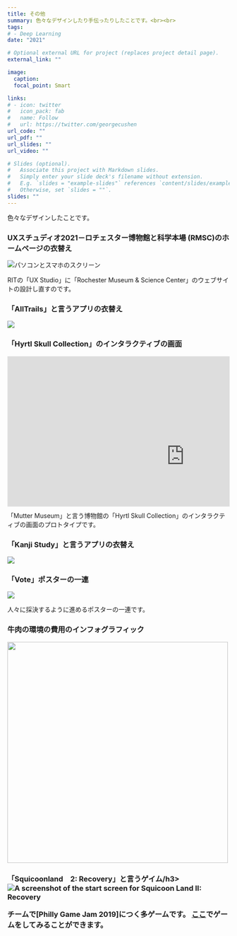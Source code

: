 ```yaml
---
title: その他 
summary: 色々なデザインしたり手伝ったりしたことです。<br><br>
tags:
# - Deep Learning
date: "2021"

# Optional external URL for project (replaces project detail page).
external_link: ""

image:
  caption: 
  focal_point: Smart

links:
# - icon: twitter
#   icon_pack: fab
#   name: Follow
#   url: https://twitter.com/georgecushen
url_code: ""
url_pdf: ""
url_slides: ""
url_video: ""

# Slides (optional).
#   Associate this project with Markdown slides.
#   Simply enter your slide deck's filename without extension.
#   E.g. `slides = "example-slides"` references `content/slides/example-slides.md`.
#   Otherwise, set `slides = ""`.
slides: ""
---
```


色々なデザインしたことです。

<h3>UXスチュディオ2021－ロチェスター博物館と科学本場 (RMSC)のホームページの衣替え</h3>

<img src="/portfolio/misc/RMSC.png" alt="パソコンとスマホのスクリーン">

RITの「UX Studio」に「Rochester Museum & Science Center」のウェブサイトの設計し直すのです。

<h3>「AllTrails」と言うアプリの衣替え</h3>

<img src="/portfolio/misc/AllTrails.png">

<h3>「Hyrtl Skull Collection」のインタラクティブの画面</h3>

<div style="  position: relative; padding-bottom: 67.5%; height: 0; margin: 10px 0; overflow: hidden;">
  <iframe style="border: 1px solid rgba(0, 0, 0, 0.1);" width="800" height="450" src="https://www.figma.com/embed?embed_host=share&url=https%3A%2F%2Fwww.figma.com%2Fproto%2FSAB5uqUzoRsV0c8Qs7Nor2%2FJacob-Scarani-Museum-Interactive-Exhibit%3Fpage-id%3D212%253A990%26node-id%3D270%253A54%26viewport%3D637%252C487%252C0.22918730974197388%26scaling%3Dcontain" allowfullscreen></iframe>
</div>
「Mutter Museum」と言う博物館の「Hyrtl Skull Collection」のインタラクティブの画面のプロトタイプです。

<h3>「Kanji Study」と言うアプリの衣替え</h3>

<img src="/portfolio/misc/kanjistudy.png">

<h3>「Vote」ポスターの一連</h3>

<img src="/portfolio/misc/vote.png">

人々に採決するように進めるポスターの一連です。

<h3>牛肉の環境の費用のインフォグラフィック</h3>

<img src="/portfolio/misc/cost-of-beef.png" width="500px">

<h3>「Squicoonland　2: Recovery」と言うゲイム/h3>

<img src="/portfolio/misc/squicoonland.png" alt="A screenshot of the start screen for Squicoon Land II: Recovery">

チームで[Philly Game Jam 2019]につく多ゲームです。 <a href="https://lakupo.itch.io/squicoon-land-ii">ここ</a>でゲームをしてみることができます。
